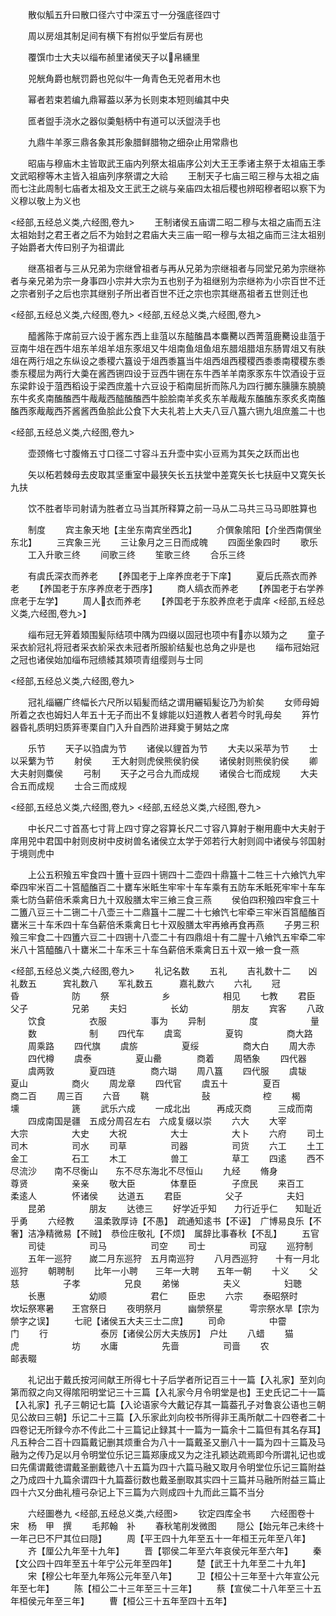 <!-- { "loadSidebar": true } -->
　　散似觚五升曰散口径六寸中深五寸一分强底径四寸














　　周以房俎其制足间有横下有拊似乎堂后有房也















　　覆馔巾士大夫以缁布赪里诸侯天子以帛纁里















　　兕觥角爵也觥罚爵也兕似牛一角青色无兕者用木也














　　幂者若束若编九鼎幂葢以茅为长则束本短则编其中央














　　匜者盥手浇水之器似羮魁柄中有道可以沃盥浇手也














　　九鼎牛羊豕三鼎各象其形象腊鲜腊物之细杂止用常鼎也














　　昭庙与穆庙木主皆取武王庙内列祭太祖庙序公刘大王王季诸主祭于太祖庙王季文武昭穆等木主皆入祖庙列序祭谓之大祫
　　王制天子七庙三昭三穆与太祖之庙而七注此周制七庙者太祖及文王武王之祧与亲庙四太祖后稷也辨昭穆者昭以察下为义穆以敬上为义也


<经部,五经总义类,六经图,卷九>
　　王制诸侯五庙谓二昭二穆与太祖之庙而五注太祖始封之君王者之后不为始封之君庙大夫三庙一昭一穆与太祖之庙而三注太祖别子始爵者大传曰别子为祖谓此




















　　继髙祖者与三从兄弟为宗继曾祖者与再从兄弟为宗继祖者与同堂兄弟为宗继祢者与亲兄弟为宗一身事四小宗并大宗为五也别子为祖继别为宗继祢为小宗百世不迁之宗者别子之后也宗其继别子所出者百世不迁之宗也宗其继髙祖者五世则迁也



<经部,五经总义类,六经图,卷九>
<经部,五经总义类,六经图,卷九>








　　醯酱陈于席前豆六设于酱东西上韭菹以东醓醢昌本麋臡以西菁菹鹿臡设韭菹于豆南牛俎在西牛俎东羊俎羊俎东豕俎又牛俎南鱼俎鱼俎东腊俎腊俎东肠胃俎又有肤俎在两行俎之东纵设之黍稷六簋设于俎西黍簋当牛俎西俎西稷稷西黍黍南稷稷东黍黍东稷屈为两行大羮在酱西铏四设于豆西牛铏在东牛西羊羊南豕豕东牛饮酒设于豆东梁飰设于菹西稻设于梁西庶羞十六豆设于稻南屈折而陈凡为四行膷东臐臐东膮膮东牛炙炙南醢醢西牛胾胾西醓醢醢西牛脍脍南羊炙炙东羊胾胾东醢醢东豕炙炙南醢醢西豕胾胾西芥酱酱西鱼脍此公食下大夫礼若上大夫八豆八簋六铏九俎庶羞二十也












<经部,五经总义类,六经图,卷九>








　　壶颈脩七寸腹脩五寸口径二寸容斗五升壶中实小豆焉为其矢之跃而出也














　　矢以柘若棘母去皮取其坚重室中最狭矢长五扶堂中差寛矢长七扶庭中又寛矢长九扶














　　饮不胜者毕司射请为胜者立马当其所释算之前一马从二马共三马马即胜算也














　　制度
　　宾主象天地【主坐东南宾坐西北】
　　介僎象隂阳【介坐西南僎坐东北】
　　三宾象三光
　　三让象月之三日而成魄
　　四面坐象四时
　　歌乐
　　工入升歌三终
　　间歌三终
　　笙歌三终
　　合乐三终





















　　有虞氏深衣而养老
　　【养国老于上庠养庶老于下庠】
　　夏后氏燕衣而养老
　　【养国老于东序养庶老于西序】
　　商人缟衣而养老
　　【养国老于右学养庶老于左学】
　　周人衣而养老
　　【养国老于东胶养庶老于虞庠
<经部,五经总义类,六经图,卷九>】








　　缁布冠无笄着頍围髪际结项中隅为四缀以固冠也项中有亦以頍为之
　　童子采衣紒冠礼将冠者采衣紒采衣未冠者所服紒结髪也总角之丱是也
　　缁布冠始冠之冠也诸侯始加缁布冠缋緌其頍项青组缨则与士同


<经部,五经总义类,六经图,卷九>








　　冠礼缁纚广终幅长六尺所以韬髪而结之谓用纚韬髪讫乃为紒矣
　　女师母姆所着之衣也姆妇人年五十无子而出不复嫁能以妇道教人者若今时乳母矣
　　笲竹器昏礼质明妇质笲枣栗自门入升自西阶进拜奠于舅姑之席










　　乐节
　　天子以驺虞为节
　　诸侯以貍首为节
　　大夫以采苹为节
　　士以采蘩为节
　　射侯
　　王大射则虎侯熊侯豹侯
　　诸侯射则熊侯豹侯
　　卿大夫射则麋侯
　　弓制
　　天子之弓合九而成规
　　诸侯合七而成规
　　大夫合五而成规
　　士合三而成规










<经部,五经总义类,六经图,卷九>
<经部,五经总义类,六经图,卷九>








　　中长尺二寸首髙七寸背上四寸穿之容算长尺二寸容八算射于榭用鹿中大夫射于庠用兕中君国中射则皮树中皮树兽名诸侯立太学于郊若行大射则闾中诸侯与邻国射于境则虎中












　　上公五积飱五牢食四十簠十豆四十铏四十二壶四十鼎簋十二牲三十六飨饩九牢牵四牢米百二十筥醯醢百二十罋车米眡生牢牢十车车乘有五防车禾眡死牢牢十车车乘七防刍薪倍禾乘禽日九十双殷膳太牢三飨三食三燕
　　侯伯四积飱四牢食三十二簠八豆三十二铏二十八壶三十二鼎簋十二腥二十七飨饩七牢牵三牢米百筥醯醢百罋米三十车禾四十车刍薪倍禾乘禽日七十双殷膳太牢再飨再食再燕
　　子男三积飱三牢食二十四簠六豆二十四铏十八壶二十有四鼎俎十有二腥十八飨饩五牢牵二牢米八十筥醯醢八十罋米二十车禾三十车刍薪倍禾乘禽日五十双一飨一食一燕











<经部,五经总义类,六经图,卷九>
　　礼记名数
　　五礼
　　吉礼数十二　　凶礼数五　　　宾礼数八
　　军礼数五　　　嘉礼数六
　　六礼
　　冠　　　　　　昏　　　　　　防
　　祭　　　　　　乡　　　　　　相见
　　七教
　　君臣　　　　　父子　　　　　兄弟
　　夫妇　　　　　长幼　　　　　朋友
　　宾客
　　八政
　　饮食　　　　　衣服　　　　　事为
　　异制　　　　　度　　　　　　量
　　数　　　　　　制
　　四代车
　　虞鸾　　　　　夏钩　　　　　商大路
　　周乘路
　　四代旗
　　虞旂　　　　　夏绥　　　　　商大白
　　周大赤
　　四代樽
　　虞泰　　　　　夏山罍　　　　商着
　　周牺象
　　四代器
　　虞两敦　　　　夏四琏　　　　商六瑚
　　周八簋
　　四代服
　　虞韨　　　　　夏山　　　　　商火
　　周龙章
　　四代官
　　虞五十　　　　夏百　　　　　商二百
　　周三百
　　六音
　　鞉　　　　　　鼔　　　　　　椌
　　楬　　　　　　壎　　　　　　篪
　　武乐六成
　　一成北出　　　再成灭商　　　三成而南
　　四成南国是疆　五成分周召左右　六成复缀以崇
　　六大
　　大宰　　　　　大宗　　　　　大史
　　大祝　　　　　大士　　　　　大卜
　　六府
　　司土　　　　　司木　　　　　司水
　　司草　　　　　司器　　　　　司货
　　六工
　　土工　　　　　金工　　　　　石工
　　木工　　　　　兽工　　　　　草工
　　四逺
　　西不尽流沙　　南不尽衡山　　东不尽东海北不尽恒山
　　九经
　　脩身　　　　　尊贤　　　　　亲亲
　　敬大臣　　　　体羣臣　　　　子庶民
　　来百工　　　　柔逺人　　　　怀诸侯
　　达道五
　　君臣　　　　　父子　　　　　夫妇
　　昆弟　　　　　朋友
　　达徳三
　　好学近乎知　　力行近乎仁　　知耻近乎勇
　　六经教
　　温柔敦厚诗【不愚】　疏通知逺书【不诬】　广博易良乐【不奢】洁净精微易【不贼】　恭俭庄敬礼【不烦】　属辞比事春秋【不乱】
　　五官
　　司徒　　　　　司马　　　　　司空
　　司士　　　　　司寇
　　巡狩制
　　五年一巡狩　　嵗二月东巡狩　五月南巡狩
　　八月西巡狩　　十有一月北巡狩
　　朝聘制
　　比年一小聘　　三年一大聘　　五年一朝
　　十义
　　父慈　　　　　子孝　　　　　兄良
　　弟悌　　　　　夫义　　　　　妇聴
　　长惠　　　　　幼顺　　　　　君仁
　　臣忠
　　六宗
　　泰昭祭时　　　坎坛祭寒暑　　王宫祭日
　　夜明祭月　　　幽禜祭星　　　雩宗祭水旱【宗为禜字之误】
　　七祀【诸侯五大夫三士二庶】
　　司命　　　　　中霤　　　　　门
　　行　　　　　　泰厉【诸侯公厉大夫族厉】　户灶
　　八蜡
　　猫　　　　　　虎　　　　　　坊
　　水庸　　　　　先啬　　　　　司啬
　　农　　　　　　邮表畷


















　　礼记出于戴氏按河间献王所得七十子后学者所记百三十一篇【入礼家】至刘向第而叙之向又得隂阳明堂记三十三篇【入礼家今月令明堂是也】王史氏记二十一篇【入礼家】孔子三朝记七篇【入论语家今大戴记存其一篇葢孔子对鲁哀公语也三朝见公故曰三朝】乐记二十三篇【入乐家此刘向校书所得非王禹所献二十四卷者二十四卷记无所録今亦不传此二十三篇记止録其十一篇为一篇余十二篇但有其名存耳】凡五种合二百十四篇戴记删其烦重合为八十一篇戴圣又删八十一篇为四十三篇及马融为之传乃足以月令明堂位乐记三篇郑康成又为之注孔颖达疏焉即今所谓礼记也或曰先儒谓戴徳谓戴圣删戴徳八十五篇为四十六篇马融又取月令明堂位乐记三篇附益之乃成四十九篇余谓四十九篇葢衍数也戴圣删取其实四十三篇并马融所附益三篇止四十六又分曲礼檀弓杂记上下三篇为六则成四十九而此三篇不当分









　　六经圗巻九
<经部,五经总义类,六经图>
　　钦定四库全书
　　六经图卷十　　　　　　宋　杨　甲　撰
　　毛邦翰　补
　　春秋笔削发微图
　　隠公【始元年己未终十一年己巳不尸其位曰隠】
　　周【平王四十九年至五十一年桓王元年至八年】
　　齐【厘公九年至十九年】
　　晋【鄂侯二年至六年哀侯元年至六年】
　　秦【文公四十四年至五十年宁公元年至四年】
　　楚【武王十九年至二十九年】
　　宋【穆公七年至九年殇公元年至八年】
　　卫【桓公十三年至十六年宣公元年至七年】
　　陈【桓公二十三年至三十三年】
　　蔡【宣侯二十八年至三十五年桓侯元年至三年】
　　曹【桓公三十五年至四十五年】
